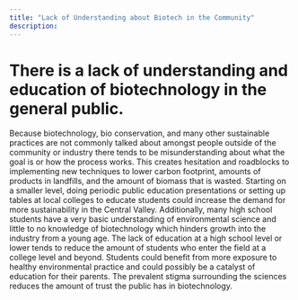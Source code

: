 ```yaml
---
title: "Lack of Understanding about Biotech in the Community"
description: ‎
---
```


# There is a lack of understanding and education of biotechnology in the general public.

Because biotechnology, bio conservation, and many other sustainable practices are not commonly talked about amongst people outside of the community or industry there tends to be misunderstanding about what the goal is or how the process works. This creates hesitation and roadblocks to implementing new techniques to lower carbon footprint, amounts of products in landfills, and the amount of biomass that is wasted. Starting on a smaller level, doing periodic public education presentations or setting up tables at local colleges to educate students could increase the demand for more sustainability in the Central Valley. Additionally, many high school students have a very basic understanding of environmental science and little to no knowledge of biotechnology which hinders growth into the industry from a young age. The lack of education at a high school level or lower tends to reduce the amount of students who enter the field at a college level and beyond. Students could benefit from more exposure to healthy environmental practice and could possibly be a catalyst of education for their parents. The prevalent stigma surrounding the sciences reduces the amount of trust the public has in biotechnology.

